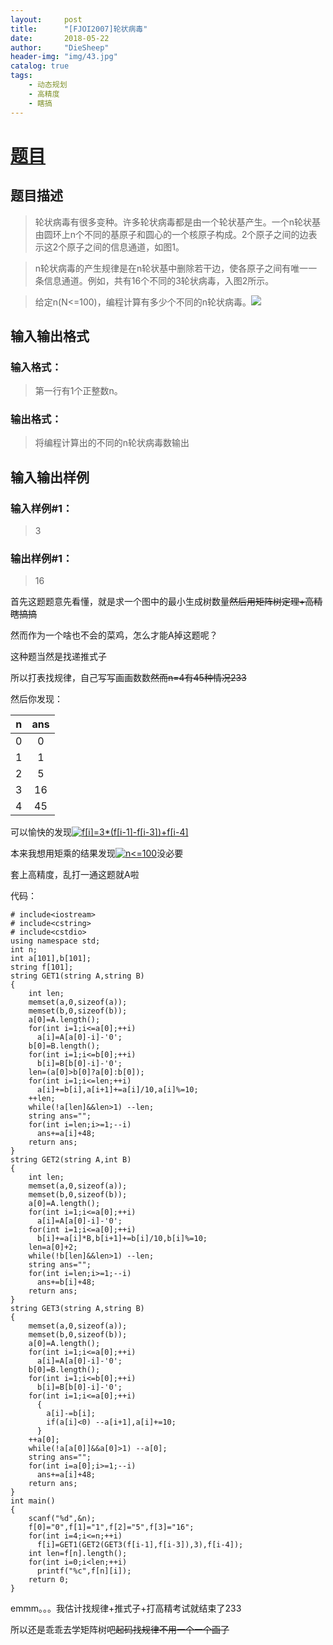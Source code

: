```yaml
---
layout:     post
title:      "[FJOI2007]轮状病毒"
date:       2018-05-22
author:     "DieSheep"
header-img: "img/43.jpg"
catalog: true
tags:
    - 动态规划
    - 高精度
    - 瞎搞
---
```


# [题目](https://www.luogu.org/problemnew/show/P2144)
## 题目描述
>轮状病毒有很多变种。许多轮状病毒都是由一个轮状基产生。一个n轮状基由圆环上n个不同的基原子和圆心的一个核原子构成。2个原子之间的边表示这2个原子之间的信息通道，如图1。

>n轮状病毒的产生规律是在n轮状基中删除若干边，使各原子之间有唯一一条信息通道。例如，共有16个不同的3轮状病毒，入图2所示。

>给定n(N<=100)，编程计算有多少个不同的n轮状病毒。![](https://cdn.luogu.org/upload/pic/1408.png)

## 输入输出格式
### 输入格式：
>第一行有1个正整数n。

### 输出格式：
>将编程计算出的不同的n轮状病毒数输出

## 输入输出样例
### 输入样例#1： 
>3

### 输出样例#1： 
>16

首先这题题意先看懂，就是求一个图中的最小生成树数量~~然后用矩阵树定理+高精瞎搞搞~~

然而作为一个啥也不会的菜鸡，怎么才能A掉这题呢？

这种题当然是找递推式子

所以打表找规律，自己写写画画数数~~然而n=4有45种情况233~~

然后你发现：

| n | ans |
| :----------: | :----------: |
| 0 | 0 |
| 1 | 1 |
| 2 | 5 |
| 3 | 16 |
| 4 |  45|


可以愉快的发现<a href="http://www.codecogs.com/eqnedit.php?latex=f[i]=3*(f[i-1]-f[i-3])&plus;f[i-4]" target="_blank"><img src="http://latex.codecogs.com/gif.latex?f[i]=3*(f[i-1]-f[i-3])&plus;f[i-4]" title="f[i]=3*(f[i-1]-f[i-3])+f[i-4]" /></a>

本来我想用矩乘的结果发现<a href="http://www.codecogs.com/eqnedit.php?latex=n<=100" target="_blank"><img src="http://latex.codecogs.com/gif.latex?n<=100" title="n<=100" /></a>没必要

套上高精度，乱打一通这题就A啦

代码：
```
# include<iostream>
# include<cstring>
# include<cstdio>
using namespace std;
int n;
int a[101],b[101];
string f[101];
string GET1(string A,string B)
{
  	int len;
	memset(a,0,sizeof(a));
	memset(b,0,sizeof(b));
  	a[0]=A.length();
  	for(int i=1;i<=a[0];++i)
      a[i]=A[a[0]-i]-'0';
	b[0]=B.length();
  	for(int i=1;i<=b[0];++i)
      b[i]=B[b[0]-i]-'0';
  	len=(a[0]>b[0]?a[0]:b[0]);
  	for(int i=1;i<=len;++i)
      a[i]+=b[i],a[i+1]+=a[i]/10,a[i]%=10;   
  	++len;
  	while(!a[len]&&len>1) --len;
  	string ans="";
	for(int i=len;i>=1;--i)
      ans+=a[i]+48;
    return ans;
}
string GET2(string A,int B)
{
	int len;
  	memset(a,0,sizeof(a));
  	memset(b,0,sizeof(b));
  	a[0]=A.length();
  	for(int i=1;i<=a[0];++i)
      a[i]=A[a[0]-i]-'0';
  	for(int i=1;i<=a[0];++i)
      b[i]+=a[i]*B,b[i+1]+=b[i]/10,b[i]%=10;   
  	len=a[0]+2;
  	while(!b[len]&&len>1) --len;
  	string ans="";
  	for(int i=len;i>=1;--i)
  	  ans+=b[i]+48;
  	return ans;
}
string GET3(string A,string B)
{
	memset(a,0,sizeof(a));
  	memset(b,0,sizeof(b));
	a[0]=A.length();
  	for(int i=1;i<=a[0];++i)
      a[i]=A[a[0]-i]-'0';
  	b[0]=B.length();
  	for(int i=1;i<=b[0];++i)
      b[i]=B[b[0]-i]-'0';
    for(int i=1;i<=a[0];++i)
      {
	  	a[i]-=b[i];
       	if(a[i]<0) --a[i+1],a[i]+=10;
      }
    ++a[0];
    while(!a[a[0]]&&a[0]>1) --a[0];
    string ans="";
    for(int i=a[0];i>=1;--i)
      ans+=a[i]+48;
    return ans;
}
int main()
{
	scanf("%d",&n);
	f[0]="0",f[1]="1",f[2]="5",f[3]="16";
	for(int i=4;i<=n;++i)
	  f[i]=GET1(GET2(GET3(f[i-1],f[i-3]),3),f[i-4]);
	int len=f[n].length();
	for(int i=0;i<len;++i)
	  printf("%c",f[n][i]);
	return 0;
}
```

emmm。。。我估计找规律+推式子+打高精考试就结束了233

所以还是乖乖去学矩阵树吧~~起码找规律不用一个一个画了~~
